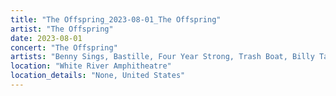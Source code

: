 ```yaml
---
title: "The Offspring_2023-08-01_The Offspring"
artist: "The Offspring"
date: 2023-08-01
concert: "The Offspring"
artists: "Benny Sings, Bastille, Four Year Strong, Trash Boat, Billy Talent, Anti-Flag, Biig Piig, Oakman, Amaia, Beauty School, Simple Plan, Huora, Anfisa Letyago, Bowling for Soup, Cyan Kicks, AR/CO, Angel Olsen, Antònia Font, alt-J, Boston Manor, Sum 41, Benson Boone, The Offspring, Klamydia, 070 Shake"
location: "White River Amphitheatre"
location_details: "None, United States"
---
```

